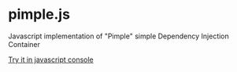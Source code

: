 # pimple.js
Javascript implementation of "Pimple" simple Dependency Injection Container

[Try it in javascript console](http://dario1985.github.com/PimpleJs)
